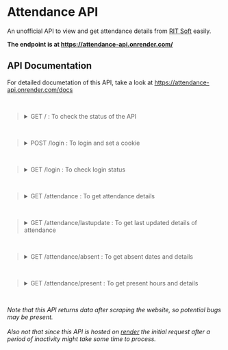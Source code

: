 # Attendance API

An unofficial API to view and get attendance details from [RIT Soft](http://rit.ac.in/ritsoft/ritsoftv2/) easily.

**The endpoint is at https://attendance-api.onrender.com/**

## API Documentation

For detailed documetation of this API, take a look at https://attendance-api.onrender.com/docs  

<br>

> <details>
> <summary> GET / : To check the status of the API</summary>
> 
> <br>
> Parameters : None  
> 
> Example response : 
> ```json
> {
>   "alive": "yes",
>   "message": "Check out https://attendance-api.onrender.com/docs for more details"
> }
> ```
> </details>

<br>

> <details>
> <summary> POST /login : To login and set a cookie </summary>
> <br>
>
> Parameters : None  
> Request body *(required)* : application/json  
> 
> Example body :   
> ```json
> {
>   "username": "string",
>   "password": "string"
> }
> ```
> 
> Example response :   
> ```json
> {
>   "message": "Login success. Cookie has been set successfully.",
>   "session-cookie": "c85aisn4o4k8f7phqa3e2d4em5"
> }
> ```
> 
> </details>

<br>

> <details>
> <summary>GET /login : To check login status</summary>
> 
> <br>
> 
> Parameters : session_cookie (cookie) 
> 
> Example response : 
> ```json
> {
>   "admission_no": "20BR1xx71",
>   "current_semester": "5",
>   "roll_no": "27",
>   "current_status": "APPROVED\n\t\t\t\t\t\n\n\t\t\t\t",
>   "message": "You are already logged in."
> }
> ```
> </details>
 
<br>

> <details>
> <summary>GET /attendance : To get attendance details</summary>
> 
> <br>
> 
> Parameters : session_cookie (cookie)  
> Optional parameters (query) : starting_date *(eg: 2022-06-29)*  
> Optional parameters (query) : ending_date *(eg: 2022-12-29)* 
> 
> Example reponse :
> ```json
> {
>   "name": "Devadathan M B",
>   "admission_no": "20BR1xx71",
>   "course_name": "BTECH",
>   "subject_attendance": [
>     {
>       "subject_name": "COMPUTER NETWORKS ",
>       "subject_code": "CST303",
>       "total_hours": "1",
>       "present_hours": "1",
>       "percentage": "100 %"
>     },
>     {
>       "subject_name": "DISASTER MANAGEMENT ",
>       "subject_code": "MCN301",
>       "total_hours": "12",
>       "present_hours": "12",
>       "percentage": "100 %"
>     },
>    {
>       "subject_name": "MANAGEMENT OF SOFTWARE SYSTEMS ",
>       "subject_code": "CST309",
>       "total_hours": "27",
>       "present_hours": "24",
>       "percentage": "88.89 %"
>     }
>    ...
>   ],
>   "total_attendance": " 96.59 % "
> }
> ```
> 
> </details>

<br>

> <details>
> <summary>GET /attendance/lastupdate : To get last updated details of attendance</summary>
> 
> <br>
> 
> Parameters : session_cookie (cookie)  
> <br>
> Example response :
> ```json
> {
>   "CST303": {
>     "subject_name": "COMPUTER NETWORKS ",
>     "last_update": "22, Sep 2022 Thu"
>   },
>   "MCN301": {
>     "subject_name": "DISASTER MANAGEMENT ",
>     "last_update": "08, Nov 2022 Tue"
>   },
>   "CST309": {
>     "subject_name": "MANAGEMENT OF SOFTWARE SYSTEMS ",
>     "last_update": "26, Sep 2022 Mon"
>   }
> }
> ```
> </details>

<br>

> <details>
> <summary>GET /attendance/absent : To get absent dates and details</summary>
> 
> <br>
> 
> Parameters : session_cookie (cookie)  
> <br>
> Example response :
> ```json
> [
>   {
>     "subject_name": "SYSTEM SOFTWARE ",
>     "subject_code": "CST305",
>     "absent_date": "29, Dec 2022 Thu",
>     "absent_hour": "1",
>     "status": "ABSENT"
>   },
>   {
>     "subject_name": "SYSTEM SOFTWARE ",
>     "subject_code": "CST305",
>     "absent_date": "24, Nov 2022 Thu",
>     "absent_hour": "1",
>     "status": "ABSENT"
>   },
>   {
>     "subject_name": "MANAGEMENT OF SOFTWARE SYSTEMS ",
>     "subject_code": "CST309",
>     "absent_date": "31, Oct 2022 Mon",
>     "absent_hour": "6",
>     "status": "ABSENT"
>   },
>   {
>     "subject_name": "SYSTEM SOFTWARE ",
>     "subject_code": "CST305",
>     "absent_date": "31, Oct 2022 Mon",
>     "absent_hour": "5",
>     "status": "ABSENT"
>   },
>   {
>     "subject_name": "MANAGEMENT OF SOFTWARE SYSTEMS ",
>     "subject_code": "CST309",
>     "absent_date": "29, Oct 2022 Sat",
>     "absent_hour": "6",
>     "status": "ABSENT"
>   }
> ] ```
> </details>

<br>

> <details>
> <summary>GET /attendance/present : To get present hours and details </summary>
> 
> <br>
> 
> Parameters : session_cookie (cookie)  
> <br>
> Example response :
> ```json
> [
>   {
>     "subject_name": "SYSTEM SOFTWARE ",
>     "subject_code": "CST305",
>     "present_date": "26, Dec 2022 Mon",
>     "present_hour": "5",
>     "status": "PRESENT"
>   },
>   {
>     "subject_name": "MANAGEMENT OF SOFTWARE SYSTEMS ",
>     "subject_code": "CST309",
>     "present_date": "21, Dec 2022 Wed",
>     "present_hour": "3",
>     "status": "PRESENT"
>   },
>   {
>     "subject_name": "SYSTEM SOFTWARE ",
>     "subject_code": "CST305",
>     "present_date": "21, Dec 2022 Wed",
>     "present_hour": "5",
>     "status": "PRESENT"
>   }
> ]```
>
</details>

<br>




*Note that this API returns data after scraping the website, so potential bugs may be present.*  
<br>
*Also not that since this API is hosted on [render](https://render.com/docs) the initial request after a period of inactivity might take some time to process.*
